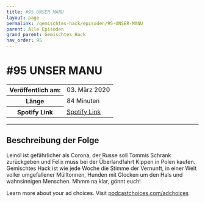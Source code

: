 ```yaml
---
title: #95 UNSER MANU
layout: page
permalink: /gemischtes-hack/episoden/95-UNSER-MANU
parent: Alle Episoden
grand_parent: Gemischtes Hack
nav_order: 95
---
```


# #95 UNSER MANU
<table class="resp-table dcf-table dcf-table-responsive dcf-table-bordered dcf-table-striped dcf-w-100%">
                    <tbody>
                        <tr>
                            <th scope="row">Veröffentlich am:</th>
                            <td data-label="Veröffentlich am:">03. März 2020</td>
                        </tr>
                        <tr>
                            <th scope="row">Länge </th>
                            <td data-label="Länge ">84 Minuten</td>
                        </tr><tr>
                                <th scope="row">Spotify Link</th>
                                <td data-label="Spotify Link"><a href="https://open.spotify.com/episode/5BjWkkYt9D3u4S4Gc8UHrY">Spotify Link</a></td>
                            </tr></tbody>
                </table>

***

## Beschreibung der Folge

<div>
<p>Leinöl ist gefährlicher als Corona, der Russe soll Tommis Schrank zurückgeben und Felix muss bei der Überlandfahrt Kippen in Polen kaufen. Gemischtes Hack ist wie jede Woche die Stimme der Vernunft, in einer Welt voller umgefallener Mülltonnen, Hunden mit Glocken um den Hals und wahnsinnigen Menschen. Mhmm na klar, gönnt euch!</p><p> </p><p>Learn more about your ad choices. Visit <a href="https://podcastchoices.com/adchoices">podcastchoices.com/adchoices</a></p>  
</div>

